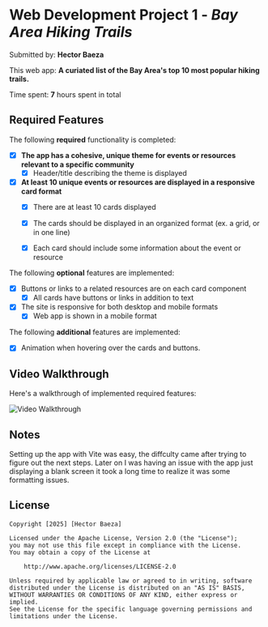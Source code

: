 # Web Development Project 1 - *Bay Area Hiking Trails*

Submitted by: **Hector Baeza**

This web app: **A curiated list of the Bay Area's top 10 most popular hiking trails.**

Time spent: **7** hours spent in total

## Required Features

The following **required** functionality is completed:

- [X] **The app has a cohesive, unique theme for events or resources relevant to a specific community**
  - [X] Header/title describing the theme is displayed
- [X] **At least 10 unique events or resources are displayed in a responsive card format**
  - [X] There are at least 10 cards displayed 
  - [X] The cards should be displayed in an organized format (ex. a grid, or in one line)
  - [X] Each card should include some information about the event or resource


The following **optional** features are implemented:

- [X] Buttons or links to a related resources are on each card component
  - [X] All cards have buttons or links in addition to text
- [X] The site is responsive for both desktop and mobile formats
  - [X] Web app is shown in a mobile format

The following **additional** features are implemented:

* [X] Animation when hovering over the cards and buttons.

## Video Walkthrough

Here's a walkthrough of implemented required features:

<img src='https://submissions.us-east-1.linodeobjects.com/web102/dDj21ysc.gif' title='Video Walkthrough' width='' alt='Video Walkthrough' />

## Notes

Setting up the app with Vite was easy, the diffculty came after trying to figure out the next steps. 
Later on I was having an issue with the app just displaying a blank screen it took a long time to realize it was some formatting issues.

## License

    Copyright [2025] [Hector Baeza]

    Licensed under the Apache License, Version 2.0 (the "License");
    you may not use this file except in compliance with the License.
    You may obtain a copy of the License at

        http://www.apache.org/licenses/LICENSE-2.0

    Unless required by applicable law or agreed to in writing, software
    distributed under the License is distributed on an "AS IS" BASIS,
    WITHOUT WARRANTIES OR CONDITIONS OF ANY KIND, either express or implied.
    See the License for the specific language governing permissions and
    limitations under the License.
